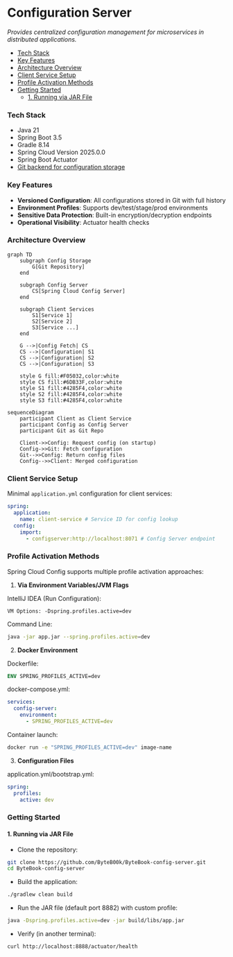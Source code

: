 # Configuration Server

*Provides centralized configuration management for microservices in distributed applications.*

- [Tech Stack](#tech-stack)
- [Key Features](#key-features)
- [Architecture Overview](#architecture-overview)
- [Client Service Setup](#client-service-setup)
- [Profile Activation Methods](#profile-activation-methods)
- [Getting Started](#getting-started)
  - [1. Running via JAR File](#1-running-via-jar-file)

### Tech Stack

- Java 21
- Spring Boot 3.5
- Gradle 8.14
- Spring Cloud Version 2025.0.0
- Spring Boot Actuator
- [Git backend for configuration storage](https://github.com/ByteB00k/Bytebook-config-repo)

### Key Features

- **Versioned Configuration**: All configurations stored in Git with full history
- **Environment Profiles**: Supports dev/test/stage/prod environments
- **Sensitive Data Protection**: Built-in encryption/decryption endpoints
- **Operational Visibility**: Actuator health checks

### Architecture Overview

```mermaid
graph TD
    subgraph Config Storage
        G[Git Repository]
    end

    subgraph Config Server
        CS[Spring Cloud Config Server]
    end

    subgraph Client Services
        S1[Service 1]
        S2[Service 2]
        S3[Service ...]
    end

    G -->|Config Fetch| CS
    CS -->|Configuration| S1
    CS -->|Configuration| S2
    CS -->|Configuration| S3

    style G fill:#F05032,color:white
    style CS fill:#6DB33F,color:white
    style S1 fill:#4285F4,color:white
    style S2 fill:#4285F4,color:white
    style S3 fill:#4285F4,color:white
```

```mermaid
sequenceDiagram
    participant Client as Client Service
    participant Config as Config Server
    participant Git as Git Repo

    Client->>Config: Request config (on startup)
    Config->>Git: Fetch configuration
    Git-->>Config: Return config files
    Config-->>Client: Merged configuration
```

### Client Service Setup

Minimal `application.yml` configuration for client services:

```yaml
spring:
  application:
    name: client-service # Service ID for config lookup
  config:
    import:
      - configserver:http://localhost:8071 # Config Server endpoint
```

### Profile Activation Methods

Spring Cloud Config supports multiple profile activation approaches:

1. **Via Environment Variables/JVM Flags**

IntelliJ IDEA (Run Configuration):

```text
VM Options: -Dspring.profiles.active=dev
```

Command Line:

```bash
java -jar app.jar --spring.profiles.active=dev
```

2. **Docker Environment**

Dockerfile:

```dockerfile
ENV SPRING_PROFILES_ACTIVE=dev
```

docker-compose.yml:

```yaml
services:
  config-server:
    environment:
      - SPRING_PROFILES_ACTIVE=dev
```

Container launch:

```bash
docker run -e "SPRING_PROFILES_ACTIVE=dev" image-name
```

3. **Configuration Files**

application.yml/bootstrap.yml:

```yaml
spring:
  profiles:
    active: dev
```

### Getting Started

#### 1. Running via JAR File

- Clone the repository:

```bash
git clone https://github.com/ByteB00k/ByteBook-config-server.git
cd ByteBook-config-server
```

- Build the application:

```bash
./gradlew clean build
```

- Run the JAR file (default port 8882) with custom profile:

```bash
java -Dspring.profiles.active=dev -jar build/libs/app.jar
```

- Verify (in another terminal):

```bash
curl http://localhost:8888/actuator/health
```
